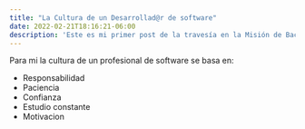 ```yaml
---
title: "La Cultura de un Desarrollad@r de software"
date: 2022-02-21T18:16:21-06:00
description: 'Este es mi primer post de la travesía en la Misión de Backend con Node JS de Launch X.'
---
```


Para mi la cultura de un profesional de software se basa en:

- Responsabilidad
- Paciencia
- Confianza
- Estudio constante
- Motivacion
